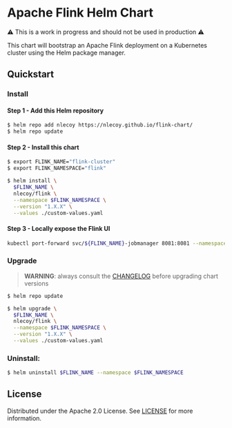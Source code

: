 # Apache Flink Helm Chart

⚠️ This is a work in progress and should not be used in production ⚠️

This chart will bootstrap an Apache Flink deployment on a Kubernetes cluster using the Helm package manager.

## Quickstart

### Install

#### Step 1 - Add this Helm repository

```sh
$ helm repo add nlecoy https://nlecoy.github.io/flink-chart/
$ helm repo update
```

#### Step 2 - Install this chart

```sh
$ export FLINK_NAME="flink-cluster"
$ export FLINK_NAMESPACE="flink"

$ helm install \
  $FLINK_NAME \
  nlecoy/flink \
  --namespace $FLINK_NAMESPACE \
  --version "1.X.X" \
  --values ./custom-values.yaml
```

#### Step 3 - Locally expose the Flink UI

```sh
kubectl port-forward svc/${FLINK_NAME}-jobmanager 8081:8081 --namespace $FLINK_NAMESPACE
```

### Upgrade

> __WARNING__: always consult the [CHANGELOG](CHANGELOG) before upgrading chart versions

```sh
$ helm repo update

$ helm upgrade \
  $FLINK_NAME \
  nlecoy/flink \
  --namespace $FLINK_NAMESPACE \
  --version "1.X.X" \
  --values ./custom-values.yaml
```

### Uninstall:

```sh
$ helm uninstall $FLINK_NAME --namespace $FLINK_NAMESPACE
```

## License

Distributed under the Apache 2.0 License. See [LICENSE](LICENSE) for more information.
